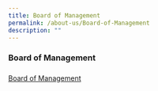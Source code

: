 ```yaml
---
title: Board of Management
permalink: /about-us/Board-of-Management
description: ""
---
```

### Board of Management
### 

[Board of Management]()
